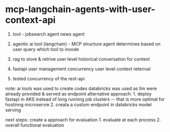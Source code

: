 # mcp-langchain-agents-with-user-context-api

1. tool - 
        jobsearch agent 
        news agent  
2. agentic ai tool (langchain) - MCP structure 
        agent determines based on user query which tool to invode 
4. rag to store & retrive user level historical conversation for context 
5. fastapi 
        user management
        concurrency 
        user level context reterival 
 
6. tested concurrency of the rest-api 

note: 
ai tools was used to create codes 
databricks was used as llm were already provided & served as endpoint 
    alternative approach: 
        1. deploy fastapi in AKS instead of long running job clusters -- that is more optimal for hostinng microservie 
        2. creata a custom endpoint in databricks model serving
    
next steps: 
create a approach for evaluation 
        1. evaluate at each process 
        2. overall functional evaluation 


